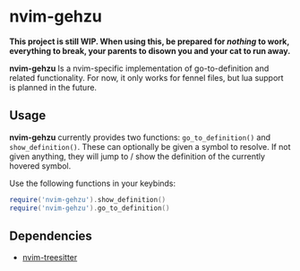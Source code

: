 # nvim-gehzu

**This project is still WIP. When using this, be prepared for _nothing_ to work, everything to break, your parents to disown you and your cat to run away.**

**nvim-gehzu** Is a nvim-specific implementation of go-to-definition and related functionality.
For now, it only works for fennel files, but lua support is planned in the future.

## Usage

**nvim-gehzu** currently provides two functions: `go_to_definition()` and `show_definition()`. 
These can optionally be given a symbol to resolve. If not given anything, they will jump to / show the definition of the currently hovered symbol.


Use the following functions in your keybinds:
```lua
require('nvim-gehzu').show_definition()
require('nvim-gehzu').go_to_definition()
```


## Dependencies

- [nvim-treesitter](https://github.com/nvim-treesitter)
